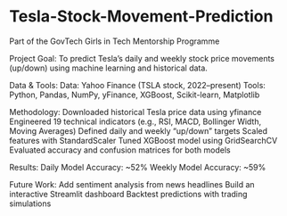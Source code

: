 # Tesla-Stock-Movement-Prediction
Part of the GovTech Girls in Tech Mentorship Programme

Project Goal:
To predict Tesla’s daily and weekly stock price movements (up/down) using machine learning and historical data.

Data & Tools:
Data: Yahoo Finance (TSLA stock, 2022–present)
Tools: Python, Pandas, NumPy, yFinance, XGBoost, Scikit-learn, Matplotlib

Methodology:
Downloaded historical Tesla price data using yfinance
Engineered 19 technical indicators (e.g., RSI, MACD, Bollinger Width, Moving Averages)
Defined daily and weekly “up/down” targets
Scaled features with StandardScaler
Tuned XGBoost model using GridSearchCV
Evaluated accuracy and confusion matrices for both models

Results:
Daily Model Accuracy: ~52%
Weekly Model Accuracy: ~59%

Future Work:
Add sentiment analysis from news headlines
Build an interactive Streamlit dashboard
Backtest predictions with trading simulations

